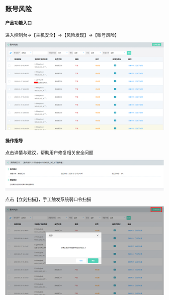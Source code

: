 ## 账号风险

#### 产品功能入口

进入控制台->【主机安全】->【风险发现】->【账号风险】 

![](../../../../image/Endpoint-Security/Account-Risk1.png)

#### 操作指导

点击详情与建议，帮助用户修复相关安全问题

![](../../../../image/Endpoint-Security/Account-Risk2.png)

点击【立刻扫描】，手工触发系统弱口令扫描

![](../../../../image/Endpoint-Security/Account-Risk3.png)
